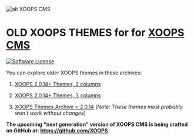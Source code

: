 ![alt XOOPS CMS](http://xoops.org/images/logoXoops4GithubRepository.png)
# OLD XOOPS THEMES for for [XOOPS CMS](https://xoops.org)
[![Software License](https://img.shields.io/badge/license-GPL-brightgreen.svg?style=flat)](LICENSE)

You can explore older XOOPS themes in these archives:

1) [XOOPS 2.0.14+ Themes, 2 columns](https://github.com/XoopsThemes25xArchive-2col) 

2) [XOOPS 2.0.14+ Themes, 3 columns](https://github.com/XoopsThemes25xArchive-3col) 


3) [XOOPS Themes Archive < 2.0.14](https://github.com/XoopsThemesArchive) 
(_Note: These themes most probably won't work without changes_)


**The upcoming "next generation" version of XOOPS CMS is being crafted on GitHub at: https://github.com/XOOPS**
